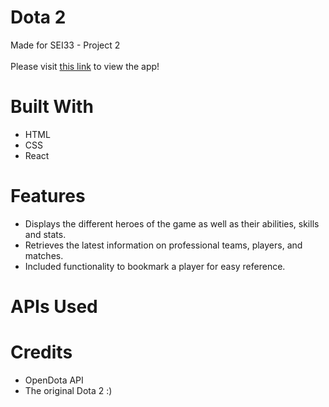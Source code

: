 # Dota 2

Made for SEI33 - Project 2 
<br>
<br>
Please visit [this link](https://dota2-db.netlify.app) to view the app!

# Built With

- HTML
- CSS
- React

# Features

- Displays the different heroes of the game as well as their abilities, skills and stats.
- Retrieves the latest information on professional teams, players, and matches.
- Included functionality to bookmark a player for easy reference.

# APIs Used



# Credits

- OpenDota API
- The original Dota 2 :)
